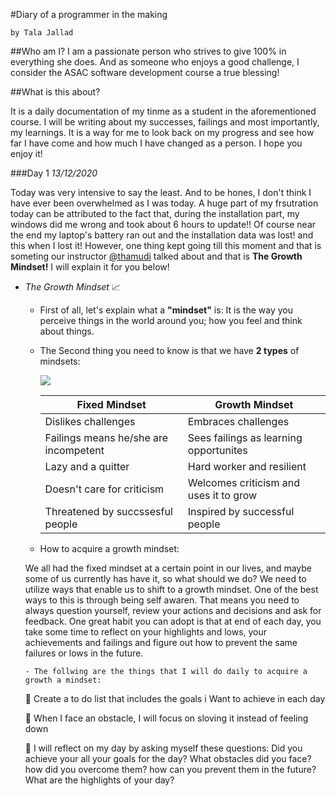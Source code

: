  #Diary of a programmer in the making

    by Tala Jallad
    
   ##Who am I?
   I am a passionate person who strives to give 100% in everything she does.
   And as someone who enjoys a good challenge, I consider the ASAC software development course a true blessing!
     
   ##What is this about? 
   
   It is a daily documentation of my tinme as a student in the aforementioned course. I will be writing about my successes, failings and most importantly, my learnings. It is a      way for me to look back on my progress and see how far I have come and how much I have changed as a person. I hope you enjoy it! 
   
   ###Day 1
   *13/12/2020*
   
   Today was  very intensive to say the least. And to be hones, I don't think I have ever been overwhelmed as I was today. A huge part of my frsutration today can be attributed to the fact that, during the installation part, my windows did me wrong and took about 6 hours to update!! Of course near the end my laptop's battery ran out and the installation data was lost! and this when I lost it! However, one thing kept going till this moment and that is someting our instructor [@thamudi](https://github.com/thamudi) talked about and that is **The Growth Mindset!** I will explain it for you below!
   
   * *The Growth Mindset* :chart_with_upwards_trend: 
      
      - First of all, let's explain what a **"mindset"** is: It is the way you perceive things in the world around you; how you feel and think about things. 
      - The Second thing you need to know is that we have **2 types** of mindsets: 
       
        ![](https://image.freepik.com/free-vector/big-brain-think-growth-mindset-different-fixed-mindset-concept_101179-721.jpg)
        
        
        **Fixed Mindset** | **Growth Mindset**
        ------------- | --------------
        Dislikes challenges | Embraces challenges 
        Failings means he/she are incompetent | Sees failings as learning opportunites 
        Lazy and a quitter | Hard worker and resilient 
        Doesn't care for criticism | Welcomes criticism and uses it to grow
        Threatened by succssesful people | Inspired by successful people
        
      - How to acquire a growth mindset:
      
      We all had the fixed mindset at a certain point in our lives, and maybe some of us currently has have it, so what should we do? 
      We need to utilize ways that enable us to shift to a growth mindset. One of the best ways to this is through being self awaren. That means you need to always question yourself, review your actions and decisions and ask for feedback. One great habit you can adopt is that at end of each day, you take some time to reflect on your highlights and lows, your achievements and failings and figure out how to prevent the same failures or lows in the future.
      
         - The follwing are the things that I will do daily to acquire a growth a mindset:
         
        :pushpin: Create a to do list that includes the goals i Want to achieve in each day
        
        :pushpin: When I face an obstacle, I will focus on sloving it instead of feeling down
        
        :pushpin: I will reflect on my day by asking myself these questions: Did you achieve your all your goals for the day? What obstacles did you face? how did you overcome                     them? how can you prevent them in the future? What are the highlights of your day? 
         
      
       
        
       
     
  
  
   
   
     
     
    
    
    
